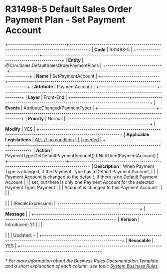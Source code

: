 ﻿---
erp.type: front-end-business-rule
erp.entity: Crm.Sales.DefaultSalesOrderPaymentPlans
---

# R31498-5 Default Sales Order Payment Plan - Set Payment Account
+-----------------------------+---------------------------------------------------------------------------------------+
| **Code**                    | R31498-5                                                                              |
+-----------------------------+---------------------------------------------------------------------------------------+
| **Entity**                  | @Crm.Sales.DefaultSalesOrderPaymentPlans                                              |
+-----------------------------+---------------------------------------------------------------------------------------+
| **Name**                    | SetPaymentAccount                                                                     |
+-----------------------------+---------------------------------------------------------------------------------------+
| **Attribute**               | PaymentAccount                                                                        |
+-----------------------------+---------------------------------------------------------------------------------------+
| **Layer**                   | Front-End                                                                             |
+-----------------------------+---------------------------------------------------------------------------------------+
| **Events**                  | AttributeChanged(PaymentType)                                                         |
+-----------------------------+---------------------------------------------------------------------------------------+
| **Priority**                | Normal                                                                                |
+-----------------------------+---------------------------------------------------------------------------------------+
| **Modify**                  | YES                                                                                   |
+-----------------------------+---------------------------------------------------------------------------------------+
| **Applicable Legislations** | [ALL // no condition                                                                  |
|                             | needed](xref:applicable-legislations)                                                 |
+-----------------------------+---------------------------------------------------------------------------------------+
| **Action**                  | PaymentType.GetDefaultPaymentAccount().IfNullThen(PaymentAccount)                     |
+-----------------------------+---------------------------------------------------------------------------------------+
| **Description**             | When Payment Type is changed, if the Payment Type has a Default Payment Account,      |
|                             | Payment Account is changed to the default. If there is no Default Payment Account     |
|                             | set, but there is only one Payment Account for the selected Payment Type, Payment     |
|                             | Account is changed to this Payment Account.                                           |
|                             | <br/><br/>                                                                            |
|                             | (RecalcExpression)                                                                    |
+-----------------------------+---------------------------------------------------------------------------------------+
| **Message**                 |                                                                                       |
+-----------------------------+---------------------------------------------------------------------------------------+
| **Version**                 | Introduced: 21                                                                        |
|                             | <br/><br/>                                                                            |
|                             | Updated: -                                                                            |
+-----------------------------+---------------------------------------------------------------------------------------+
| **Revocable**               | YES                                                                                   |
+-----------------------------+---------------------------------------------------------------------------------------+

*\* For more information about the Business Rules Documentation Template and a short explanation of each column, see
topic [System Business Rules](../templates/template-description-system-business-rules.md).*
